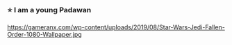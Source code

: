 ### ⭐️ I am a young Padawan 

https://gameranx.com/wp-content/uploads/2019/08/Star-Wars-Jedi-Fallen-Order-1080-Wallpaper.jpg
